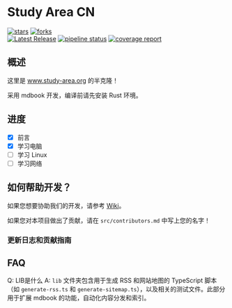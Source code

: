 # Study Area CN

[![stars](https://img.shields.io/badge/dynamic/json?style=for-the-badge&logo=gitlab&label=stars&labelColor=%23F0F0F0&color=%231080FF&query=star_count&url=https://code-dev.online/api/v4/projects/129)](https://code-dev.online/study-area-cn/study-area-cn)
[![forks](https://img.shields.io/badge/dynamic/json?style=for-the-badge&logo=gitlab&label=forks&labelColor=%23F0F0F0&color=%2350B250&query=forks_count&url=https://code-dev.online/api/v4/projects/129)](https://code-dev.online/study-area-cn/study-area-cn)  
[![Latest Release](https://code-dev.online/study-area-cn/study-area-cn/-/badges/release.svg)](https://code-dev.online/study-area-cn/study-area-cn/-/releases)
[![pipeline status](https://code-dev.online/study-area-cn/study-area-cn/badges/main/pipeline.svg)](https://code-dev.online/study-area-cn/study-area-cn/-/commits/main)
[![coverage report](https://code-dev.online/study-area-cn/study-area-cn/badges/main/coverage.svg)](https://code-dev.online/study-area-cn/study-area-cn/-/commits/main)  

## 概述

这里是 www.study-area.org 的半克隆！

采用 mdbook 开发，编译前请先安装 Rust 环境。

## 进度

- [X] 前言
- [X] 学习电脑
- [ ] 学习 Linux
- [ ] 学习网络

## 如何帮助开发？

如果您想要协助我们的开发，请参考 [Wiki](https://code-dev.online/study-area-cn/study-area-cn/wiki)。

如果您对本项目做出了贡献，请在 `src/contributors.md` 中写上您的名字！

### 更新日志和贡献指南


## FAQ

Q: LIB是什么
A: `lib` 文件夹包含用于生成 RSS 和网站地图的 TypeScript 脚本（如 `generate-rss.ts` 和 `generate-sitemap.ts`），以及相关的测试文件。此部分用于扩展 mdbook 的功能，自动化内容分发和索引。
